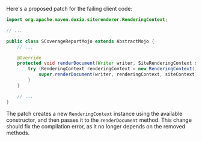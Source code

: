 Here's a proposed patch for the failing client code:

```java
import org.apache.maven.doxia.siterenderer.RenderingContext;

// ...

public class SCoverageReportMojo extends AbstractMojo {
    // ...

    @Override
    protected void renderDocument(Writer writer, SiteRenderingContext siteContext) throws MojoExecutionException {
        try (RenderingContext renderingContext = new RenderingContext()) {
            super.renderDocument(writer, renderingContext, siteContext);
        }
    }

    // ...
}
```

The patch creates a new `RenderingContext` instance using the available constructor, and then passes it to the `renderDocument` method. This change should fix the compilation error, as it no longer depends on the removed methods.
